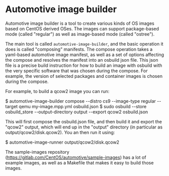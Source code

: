 # Automotive image builder

Automotive image builder is a tool to create various kinds of OS
images based on CentOS derived OSes. The images can support
package-based mode (called "regular") as well as image-based mode
(called "ostree").

The main tool is called `automotive-image-builder`, and the basic
operation it does is called "composing" manifests. The compose
operation takes a yaml-based automotive image manifest, as well as a
set of options affecting the compose and resolves the manifest into an
osbuild json file. This json file is a precise build instruction for
how to build an image with osbuild with the very specific software
that was chosen during the compose. For example, the version of
selected packages and container images is chosen during the compose.

For example, to build a qcow2 image you can run:

 $ automotive-image-builder compose --distro cs9 --image-type regular --target qemu my-image.mpp.yml osbuild.json
 $ sudo osbuild --store osbuild_store --output-directory output --export qcow2 osbuild.json

This will first compose the osbuild.json file, and then build it and export the "qcow2" output, which
will end up in the "output" directory (in particular as output/qcow2/disk.qcow2). You an then run it
using:

 $ automotive-image-runner  output/qcow2/disk.qcow2

The sample-images repository (https://gitlab.com/CentOS/automotive/sample-images) has a lot of
example images, as well as a Makefile that makes it easy to build those images.
